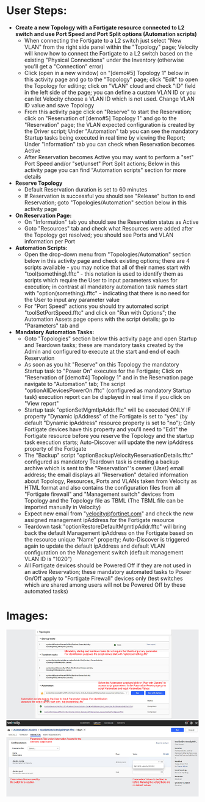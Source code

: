 # User Steps:

* **Create a new Topology with a Fortigate resource connected to L2 switch and use Port Speed and Port Split options (Automation scripts)**
    * When connecting the Fortigate to a L2 switch just select "New VLAN" from the right side panel within the "Topology" page; Velocity will know how to connect the Fortigate to a L2 switch based on the existing "Physical Connections" under the Inventory (otherwise you'll get a "Connection" error) 
    * Click (open in a new window) on "\[demo#5\] Topology 1" below in this activity page and go to the "Topology" page; click "Edit" to open the Topology for editing; click on "VLAN" cloud and check "ID" field in the left side of the page; you can define a custom VLAN ID or you can let Velocity choose a VLAN ID which is not used. Change VLAN ID value and save Topology
    * From this activity page click on "Reserve" to start the Reservation; click on "Reservation of \[demo#5\] Topology 1" and go to the "Reservation" page; the VLAN expected configuration is created by the Driver script; Under "Automation" tab you can see the mandatory Startup tasks being executed in real time by viewing the Report; Under "Information" tab you can check when Reservation becomes Active
    * After Reservation becomes Active you may want to perform a "set" Port Speed and/or "set/unset" Port Split actions; Below in this activity page you can find "Automation scripts" section for more details
* **Reserve Topology**  
    * Default Reservation duration is set to 60 minutes
    * If Reservation is successful you should see "Release" button to end Reservation; goto "Topologies/Automation" section below in this activity page 
* **On Reservation Page:**
    * On "Information" tab you should see the Reservation status as Active
    * Goto "Resources" tab and check what Resources were added after the Topology got resolved; you should see Ports and VLAN information per Port
* **Automation Scripts:**
    * Open the drop-down menu from "Topologies/Automation" section below in this activity page and check existing options; there are 4 scripts available - you may notice that all of their names start with "tool(something).fftc" - this notation is used to identify them as scripts which require the User to input parameters values for execution; in contrast all mandatory automation task names start with "option(something).fftc" - indicating that there is no need for the User to input any parameter value
    * For "Port Speed" actions you should try automated script "toolSetPortSpeed.fftc" and click on "Run with Options"; the Automation Assets page opens with the script details; go to "Parameters" tab and 
* **Mandatory Automation Tasks:**
    * Goto "Topologies" section below this activity page and open Startup and Teardown tasks; these are mandatory tasks created by the Admin and configured to execute at the start and end of each Reservation
    * As soon as you hit "Reserve" on this Topology the mandatory Startup task to "Power On" executes for the Fortigate; Click on "Reservation of \[demo#4\] Topology 1" and in the Reservation page navigate to "Automation" tab; The script "optionAllDevicesPowerOn.fftc" (configured as mandatory Startup task) execution report can be displayed in real time if you click on "View report"
    * Startup task "optionSetMgmtIpAddr.fftc" will be executed ONLY IF property "Dynamic ipAddress" of the Fortigate is set to "yes" (by default "Dynamic ipAddress" resource property is set to "no"); Only Fortigate devices have this property and you'll need to "Edit" the Fortigate resource before you reserve the Topology and the startup task execution starts; Auto-Discover will update the new ipAddress property of the Fortigate
    * The "Backup" script "optionBackupVelocityReservationDetails.fftc" configured as mandatory Teardown task is creating a backup archive which is sent to the "Reservation"'s owner (User) email address; the email displays all "Reservation" detailed information about Topology, Resources, Ports and VLANs taken from Velocity as HTML format and also contains the configuration files from all "Fortigate firewall" and "Management switch" devices from Topology and the Topology file as TBML (The TBML file can be imported manually in Velocity)  
    * Expect new email from "velocity@fortinet.com" and check the new assigned management ipAddress for the Fortigate resource
    * Teardown task "optionRestoreDefaultMgmtIpAddr.fftc" will bring back the default Management ipAddress on the Fortigate based on the resource unique "Name" property; Auto-Discover is triggered again to update the default ipAddress and default VLAN configuration on the Management switch (default management VLAN ID is "1020")
    * All Fortigate devices should be Powered Off if they are not used in an active Reservation; these mandatory automated tasks to Power On/Off apply to "Fortigate Firewall" devices only (test switches which are shared among users will not be Powered Off by these automated tasks) 


# Images:
![Image from file](demo5_1.jpg)
![Image from file](demo5_2.jpg)

